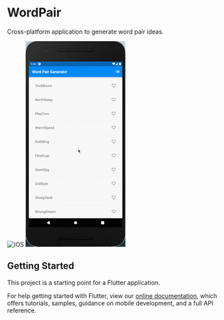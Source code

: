# WordPair

Cross-platform application to generate word pair ideas.

![iOS](demo/iOS.gif)
![Android](demo/Android.gif)

## Getting Started

This project is a starting point for a Flutter application.

For help getting started with Flutter, view our
[online documentation](https://flutter.dev/docs), which offers tutorials,
samples, guidance on mobile development, and a full API reference.
